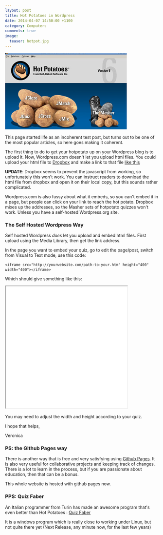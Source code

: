 ```yaml
---
layout: post
title: Hot Potatoes in Wordpress
date: 2014-04-07 14:50:00 +1100
category: Computers
comments: true
image:
  teaser: hotpot.jpg
---
```


![Hot Potatoes](/images/hotpot.jpg)

This page started life as an incoherent test post, but turns out to be one of the most popular articles, so here goes making it coherent.

The first thing to do to get your hotpotato up on your Wordpress blog is to upload it.  Now, Wordpress.com doesn't let you upload html files.  You could upload your html file to [Dropbox](http://dropbox.com) and make a link to that file [like this](https://www.dropbox.com/s/9ipscc4si3cy0iv/test.htm?dl=0)

**UPDATE**: Dropbox seems to prevent the javascript from working, so unfortunately this won't work.  You can instruct readers to download the html file from dropbox and open it on their local copy, but this sounds rather complicated.

Wordpress.com is also fussy about what it embeds, so you can't embed it in a page, but people can click on your link to reach the hot potato.  Dropbox mixes up the addresses, so the Masher sets of hotpotato quizzes won't work.  Unless you have a self-hosted Wordpress.org site.

### The Self Hosted Wordpress Way

Self hosted Wordpress *does* let you upload and embed html files.  First upload using the Media Library, then get the link address.

In the page you want to embed your quiz, go to edit the page/post, switch from Visual to Text mode, use this code:


    <iframe src="http://yourwebsite.com/path-to-your.htm" height="400" width="400"></iframe>


Which should give something like this:

<iframe src="/assets/docs/test.htm" height="400" width="400"></iframe>

You may need to adjust the width and height according to your quiz.

I hope that helps,

Veronica

### PS: the Github Pages way

There is another way that is free and very satisfying using [Github Pages](https://pages.github.com/).  It is also very useful for collaborative projects and keeping track of changes.  There is a lot to learn in the process, but if you are passionate about education, then that can be a bonus.

This whole website is hosted with github pages now.

### PPS: Quiz Faber

An Italian programmer from Turin has made an awesome program that's even better than Hot Potatoes : [Quiz Faber](http://www.quizfaber.com)

It is a windows program which is really close to working under Linux, but not quite there yet (Next Release, any minute now, for the last few years)


